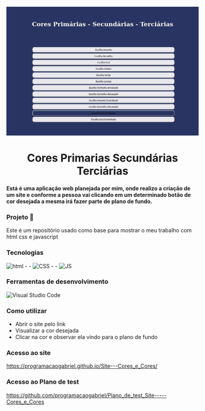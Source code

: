 ![ cabeçalho](https://github.com/programacaogabriel/Cores_primarias_secundarias_terciarias/blob/main/imagens_projeto/screen.jpg)


<h1 align="center">Cores Primarias Secundárias Terciárias </h1>

####  Está é uma aplicação web planejada por mim, onde realizo a criação de um site e conforme a pessoa vai clicando em um determinado botão de cor desejada a mesma irá fazer parte de plano de fundo.

### Projeto 🏰
Este é um repositório usado como base para mostrar o meu trabalho com html css e javascript


### Tecnologias
![html](https://img.shields.io/badge/HTML5-E34F26?style=for-the-badge&logo=html5&logoColor=white)   - -  ![CSS](https://img.shields.io/badge/CSS3-1572B6?style=for-the-badge&logo=css3&logoColor=white) - - ![JS](https://img.shields.io/badge/JavaScript-F7DF1E?style=for-the-badge&logo=javascript&logoColor=black)


### Ferramentas de desenvolvimento 

![Visual Studio Code](https://img.shields.io/badge/Visual_Studio-000000?style=for-the-badge&logo=visual%20studio&logoColor=white)

### Como utilizar

*  Abrir o site pelo link 
*  Visualizar a cor desejada
*  Clicar na cor e observar ela vindo para o plano de fundo

### Acesso ao site 
https://programacaogabriel.github.io/Site---Cores_e_Cores/


### Acesso ao Plano de test
https://github.com/programacaogabriel/Plano_de_test_Site-----Cores_e_Cores